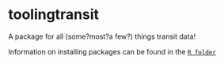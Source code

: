 # toolingtransit

A package for all (some?most?a few?) things transit data! 

Information on installing packages can be found in the [`R folder`](https://github.com/sophspilio/toolingtransit/tree/main/R#step-1-installation) 

